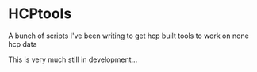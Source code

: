 # HCPtools
A bunch of scripts I've been writing to get hcp built tools to work on none hcp data

This is very much still in development...
